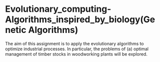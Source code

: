 # Evolutionary_computing-Algorithms_inspired_by_biology(Genetic Algorithms) <br />
The aim of this assignment is to apply the evolutionary algorithms to optimize industrial processes.
In particular, the problems of (a) optimal management of timber stocks in woodworking plants will be explored.
